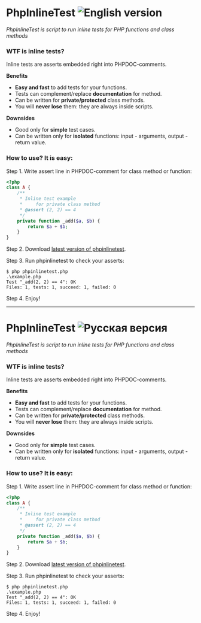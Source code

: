 # PhpInlineTest ![English version](http://upload.wikimedia.org/wikipedia/en/thumb/a/ae/Flag_of_the_United_Kingdom.svg/22px-Flag_of_the_United_Kingdom.svg.png)

*PhpInlineTest is script to run inline tests for PHP functions and class methods*

### WTF is inline tests?

Inline tests are asserts embedded right into PHPDOC-comments.

__Benefits__
* **Easy and fast** to add tests for your functions.
* Tests can complement/replace **documentation** for method.
* Can be written for **private/protected** class methods.
* You will **never lose** them: they are always inside scripts.

__Downsides__
* Good only for **simple** test cases.
* Can be written only for **isolated** functions: input - arguments, output - return value.

### How to use? It is easy:

Step 1. Write assert line in PHPDOC-comment for class method or function:

```php
<?php
class A {
	/**
	 * Inline test example
	 *     for private class method
	 * @assert (2, 2) == 4
	 */
	private function _add($a, $b) {
		return $a + $b;
	}
}
```

Step 2. Download [latest version of phpinlinetest](https://github.com/ptrofimov/phpinlinetest/blob/master/phpinlinetest.php).

Step 3. Run phpinlinetest to check your asserts:

	$ php phpinlinetest.php
	.\example.php
	Test "_add(2, 2) == 4": OK
	Files: 1, tests: 1, succeed: 1, failed: 0
	
Step 4. Enjoy!

--------------------------------------------------

# PhpInlineTest ![Русская версия](http://upload.wikimedia.org/wikipedia/en/thumb/f/f3/Flag_of_Russia.svg/22px-Flag_of_Russia.svg.png)

*PhpInlineTest is script to run inline tests for PHP functions and class methods*

### WTF is inline tests?

Inline tests are asserts embedded right into PHPDOC-comments.

__Benefits__
* **Easy and fast** to add tests for your functions.
* Tests can complement/replace **documentation** for method.
* Can be written for **private/protected** class methods.
* You will **never lose** them: they are always inside scripts.

__Downsides__
* Good only for **simple** test cases.
* Can be written only for **isolated** functions: input - arguments, output - return value.

### How to use? It is easy:

Step 1. Write assert line in PHPDOC-comment for class method or function:

```php
<?php
class A {
	/**
	 * Inline test example
	 *     for private class method
	 * @assert (2, 2) == 4
	 */
	private function _add($a, $b) {
		return $a + $b;
	}
}
```

Step 2. Download [latest version of phpinlinetest](https://github.com/ptrofimov/phpinlinetest/blob/master/phpinlinetest.php).

Step 3. Run phpinlinetest to check your asserts:

	$ php phpinlinetest.php
	.\example.php
	Test "_add(2, 2) == 4": OK
	Files: 1, tests: 1, succeed: 1, failed: 0
	
Step 4. Enjoy!